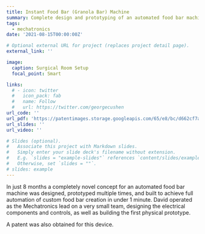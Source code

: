 ```yaml
---
title: Instant Food Bar (Granola Bar) Machine 
summary: Complete design and prototyping of an automated food bar machine.
tags:
  - mechatronics
date: '2021-08-15T00:00:00Z'

# Optional external URL for project (replaces project detail page).
external_link: ''

image:
  caption: Surgical Room Setup
  focal_point: Smart

links:
  # - icon: twitter
  #   icon_pack: fab
  #   name: Follow
  #   url: https://twitter.com/georgecushen
url_code: ''
url_pdf: 'https://patentimages.storage.googleapis.com/65/e8/bc/d662cf7aafaa91/US10806172.pdf'
url_slides: ''
url_video: ''

# Slides (optional).
#   Associate this project with Markdown slides.
#   Simply enter your slide deck's filename without extension.
#   E.g. `slides = "example-slides"` references `content/slides/example-slides.md`.
#   Otherwise, set `slides = ""`.
# slides: example
---
```


In just 8 months a completely novel concept for an automated food bar machine was designed, prototyped multiple times, and built to achieve full automation of custom food bar creation in under 1 minute. David operated as the Mechatronics lead on a very small team, designing the electrical components and controls, as well as building the first physical prototype.

A patent was also obtained for this device. 
